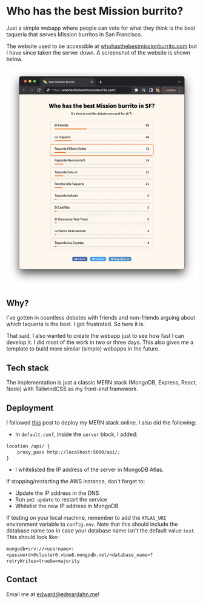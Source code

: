 # Who has the best Mission burrito?

Just a simple webapp where people can vote for what they think is the best
taqueria that serves Mission burritos in San Francisco.

The website used to be accessible at
[whohasthebestmissionburrito.com](https://whohasthebestmissionburrito.com) but
I have since taken the server down. A screenshot of the website is shown below.

![Screenshot of whohasthebestmissionburrito.com](screenshot_sm.png)

## Why?

I've gotten in countless debates with friends and non-friends arguing about
which taqueria is the best. I got frustrated. So here it is.

That said, I also wanted to create the webapp just to see how fast I can develop
it. I did most of the work in two or three days. This also gives me a template
to build more similar (simple) webapps in the future.

## Tech stack

The implementation is just a classic MERN stack (MongoDB, Express, React, Node)
with TailwindCSS as my front-end framework.

## Deployment

I followed
[this](https://betterprogramming.pub/deploy-mern-stack-app-on-aws-ec2-with-letsencrypt-ssl-8f463c01502a)
post to deploy my MERN stack online. I also did the following:
* In `default.conf`, inside the `server` block, I added:
```
location /api/ {
    proxy_pass http://localhost:5000/api/;
}
```
* I whitelisted the IP address of the server in MongoDB Atlas.

If stopping/restarting the AWS instance, don't forget to:
* Update the IP address in the DNS
* Run `pm2 update` to restart the service
* Whitelist the new IP address in MongoDB

If testing on your local machine, remember to add the `ATLAS_URI` environment
variable to `config.env`. Note that this should include the database name too
in case your database name isn't the default value `test`. This should look
like:
```
mongodb+srv://<username>:<password>@cluster0.vbaw8.mongodb.net/<database_name>?retryWrites=true&w=majority
```

## Contact

Email me at <edward@edwardahn.me>!
